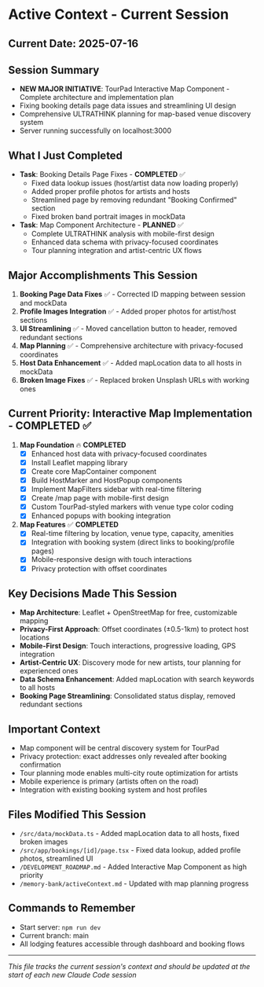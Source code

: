 # Active Context - Current Session

## Current Date: 2025-07-16

## Session Summary
- **NEW MAJOR INITIATIVE**: TourPad Interactive Map Component - Complete architecture and implementation plan
- Fixing booking details page data issues and streamlining UI design
- Comprehensive ULTRATHINK planning for map-based venue discovery system
- Server running successfully on localhost:3000

## What I Just Completed
- **Task**: Booking Details Page Fixes - **COMPLETED** ✅
  - Fixed data lookup issues (host/artist data now loading properly)
  - Added proper profile photos for artists and hosts
  - Streamlined page by removing redundant "Booking Confirmed" section
  - Fixed broken band portrait images in mockData
- **Task**: Map Component Architecture - **PLANNED** ✅
  - Complete ULTRATHINK analysis with mobile-first design
  - Enhanced data schema with privacy-focused coordinates
  - Tour planning integration and artist-centric UX flows

## Major Accomplishments This Session
1. **Booking Page Data Fixes** ✅ - Corrected ID mapping between session and mockData
2. **Profile Images Integration** ✅ - Added proper photos for artist/host sections
3. **UI Streamlining** ✅ - Moved cancellation button to header, removed redundant sections
4. **Map Planning** ✅ - Comprehensive architecture with privacy-focused coordinates
5. **Host Data Enhancement** ✅ - Added mapLocation data to all hosts in mockData
6. **Broken Image Fixes** ✅ - Replaced broken Unsplash URLs with working ones

## Current Priority: Interactive Map Implementation - **COMPLETED** ✅
1. **Map Foundation** 🔥 **COMPLETED**
   - [x] Enhanced host data with privacy-focused coordinates
   - [x] Install Leaflet mapping library
   - [x] Create core MapContainer component
   - [x] Build HostMarker and HostPopup components
   - [x] Implement MapFilters sidebar with real-time filtering
   - [x] Create /map page with mobile-first design
   - [x] Custom TourPad-styled markers with venue type color coding
   - [x] Enhanced popups with booking integration

2. **Map Features** ✅ **COMPLETED**
   - [x] Real-time filtering by location, venue type, capacity, amenities
   - [x] Integration with booking system (direct links to booking/profile pages)
   - [x] Mobile-responsive design with touch interactions
   - [x] Privacy protection with offset coordinates

## Key Decisions Made This Session
- **Map Architecture**: Leaflet + OpenStreetMap for free, customizable mapping
- **Privacy-First Approach**: Offset coordinates (±0.5-1km) to protect host locations  
- **Mobile-First Design**: Touch interactions, progressive loading, GPS integration
- **Artist-Centric UX**: Discovery mode for new artists, tour planning for experienced ones
- **Data Schema Enhancement**: Added mapLocation with search keywords to all hosts
- **Booking Page Streamlining**: Consolidated status display, removed redundant sections

## Important Context
- Map component will be central discovery system for TourPad
- Privacy protection: exact addresses only revealed after booking confirmation
- Tour planning mode enables multi-city route optimization for artists
- Mobile experience is primary (artists often on the road)
- Integration with existing booking system and host profiles

## Files Modified This Session
- `/src/data/mockData.ts` - Added mapLocation data to all hosts, fixed broken images
- `/src/app/bookings/[id]/page.tsx` - Fixed data lookup, added profile photos, streamlined UI  
- `/DEVELOPMENT_ROADMAP.md` - Added Interactive Map Component as high priority
- `/memory-bank/activeContext.md` - Updated with map planning progress

## Commands to Remember
- Start server: `npm run dev`
- Current branch: main
- All lodging features accessible through dashboard and booking flows

---
*This file tracks the current session's context and should be updated at the start of each new Claude Code session*